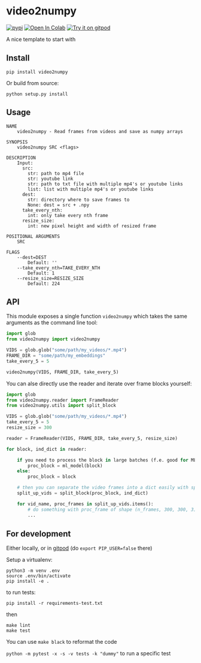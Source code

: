 # video2numpy
[![pypi](https://img.shields.io/pypi/v/video2numpy.svg)](https://pypi.python.org/pypi/video2numpy)
[![Open In Colab](https://colab.research.google.com/assets/colab-badge.svg)](https://colab.research.google.com/github/rom1504/video2numpy/blob/master/notebook/video2numpy.ipynb)
[![Try it on gitpod](https://img.shields.io/badge/try-on%20gitpod-brightgreen.svg)](https://gitpod.io/#https://github.com/rom1504/video2numpy)

A nice template to start with

## Install
```
pip install video2numpy
```

Or build from source:
```
python setup.py install
```

## Usage
```
NAME
    video2numpy - Read frames from videos and save as numpy arrays

SYNOPSIS
    video2numpy SRC <flags>

DESCRIPTION
    Input:
      src:
        str: path to mp4 file
        str: youtube link
        str: path to txt file with multiple mp4's or youtube links
        list: list with multiple mp4's or youtube links
      dest:
        str: directory where to save frames to
        None: dest = src + .npy
      take_every_nth:
        int: only take every nth frame
      resize_size:
        int: new pixel height and width of resized frame

POSITIONAL ARGUMENTS
    SRC

FLAGS
    --dest=DEST
        Default: ''
    --take_every_nth=TAKE_EVERY_NTH
        Default: 1
    --resize_size=RESIZE_SIZE
        Default: 224
```

## API

This module exposes a single function `video2numpy` which takes the same arguments as the command line tool:
```python
import glob
from video2numpy import video2numpy

VIDS = glob.glob("some/path/my_videos/*.mp4")
FRAME_DIR = "some/path/my_embeddings"
take_every_5 = 5

video2numpy(VIDS, FRAME_DIR, take_every_5)
```

You can alse directly use the reader and iterate over frame blocks yourself:
```python
import glob
from video2numpy.reader import FrameReader
from video2numpy.utils import split_block

VIDS = glob.glob("some/path/my_videos/*.mp4")
take_every_5 = 5
resize_size = 300

reader = FrameReader(VIDS, FRAME_DIR, take_every_5, resize_size)

for block, ind_dict in reader:

    if you need to process the block in large batches (f.e. good for ML):
        proc_block = ml_model(block)
    else:
        proc_block = block

    # then you can separate the video frames into a dict easily with split_block from utils:
    split_up_vids = split_block(proc_block, ind_dict)

    for vid_name, proc_frames in split_up_vids.items():
        # do something with proc_frame of shape (n_frames, 300, 300, 3)
        ...
```

## For development

Either locally, or in [gitpod](https://gitpod.io/#https://github.com/rom1504/video2numpy) (do `export PIP_USER=false` there)

Setup a virtualenv:

```
python3 -m venv .env
source .env/bin/activate
pip install -e .
```

to run tests:
```
pip install -r requirements-test.txt
```
then 
```
make lint
make test
```

You can use `make black` to reformat the code

`python -m pytest -x -s -v tests -k "dummy"` to run a specific test
